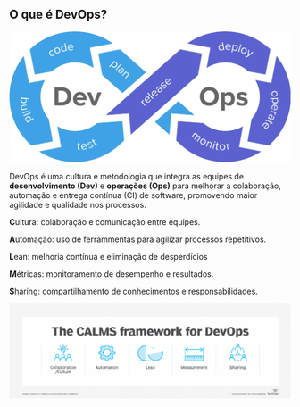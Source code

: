 ## O que é DevOps?

![images/devops.png](images\devops.png)

DevOps é uma cultura e metodologia que integra as equipes de **desenvolvimento (Dev)** e **operações (Ops)** para melhorar a colaboração, automação e entrega contínua (CI) de software, promovendo maior agilidade e qualidade nos processos.

   **C**ultura: colaboração e comunicação entre equipes.

   **A**utomação: uso de ferrammentas para agilizar processos repetitivos.

   **L**ean: melhoria contínua e eliminação de desperdícios

   **M**étricas: monitoramento de desempenho e resultados.

   **S**haring: compartilhamento de conhecimentos e responsabilidades.

![calms](images\calms.png)